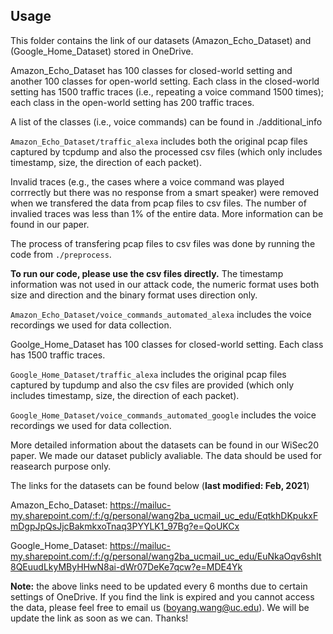 ## Usage
This folder contains the link of our datasets (Amazon_Echo_Dataset) and (Google_Home_Dataset) stored in OneDrive.

Amazon_Echo_Dataset has 100 classes for closed-world setting and another 100 classes for open-world setting. Each class in the closed-world setting has 1500 traffic traces (i.e., repeating a voice command 1500 times); each class in the open-world setting has 200 traffic traces. 

A list of the classes (i.e., voice commands) can be found in ./additional_info 

`Amazon_Echo_Dataset/traffic_alexa` includes both the original pcap files captured by tcpdump and also the processed csv files (which only includes timestamp, size, the direction of each packet). 

Invalid traces (e.g., the cases where a voice command was played corrrectly but there was no response from a smart speaker) were removed when we transfered the data from pcap files to csv files. The number of invalied traces was less than 1% of the entire data. More information can be found in our paper. 

The process of transfering pcap files to csv files was done by running the code from `./preprocess`. 

**To run our code, please use the csv files directly.** The timestamp information was not used in our attack code, the numeric format uses both size and direction and the binary format uses direction only. 

`Amazon_Echo_Dataset/voice_commands_automated_alexa` includes the voice recordings we used for data collection. 

Goolge_Home_Dataset has 100 classes for closed-world setting. Each class has 1500 traffic traces. 

`Google_Home_Dataset/traffic_alexa` includes the original pcap files captured by tupdump and also the csv files are provided (which only includes timestamp, size, the direction of each packet). 

`Google_Home_Dataset/voice_commands_automated_google` includes the voice recordings we used for data collection. 

More detailed information about the datasets can be found in our WiSec20 paper. We made our dataset publicly avaliable. The data should be used for reasearch purpose only. 

The links for the datasets can be found below (**last modified: Feb, 2021**)

Amazon_Echo_Dataset: https://mailuc-my.sharepoint.com/:f:/g/personal/wang2ba_ucmail_uc_edu/EqtkhDKpukxFmDgpJpQsJjcBakmkxoTnaq3PYYLK1_97Bg?e=QoUKCx

Google_Home_Dataset: https://mailuc-my.sharepoint.com/:f:/g/personal/wang2ba_ucmail_uc_edu/EuNkaOqv6shIt8QEuudLkyMByHHwN8ai-dWr07DeKe7qcw?e=MDE4Yk

**Note:** the above links need to be updated every 6 months due to certain settings of OneDrive. If you find the link is expired and you cannot access the data, please feel free to email us (boyang.wang@uc.edu). We will be update the link as soon as we can. Thanks! 
